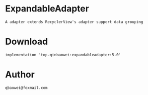 # ExpandableAdapter
    A adapter extends RecyclerView's adapter support data grouping

# Download
    implementation 'top.qinbaowei:expandableadapter:5.0'

# Author
    qbaowei@foxmail.com

